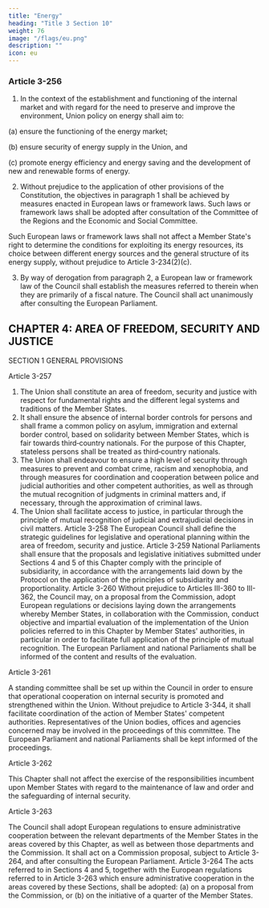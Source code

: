 ```yaml
---
title: "Energy"
heading: "Title 3 Section 10"
weight: 76
image: "/flags/eu.png"
description: ""
icon: eu
---
```



### Article 3-256

1. In the context of the establishment and functioning of the internal market and with regard for
the need to preserve and improve the environment, Union policy on energy shall aim to:

(a) ensure the functioning of the energy market;

(b) ensure security of energy supply in the Union, and

(c) promote energy efficiency and energy saving and the development of new and renewable forms
of energy.

2. Without prejudice to the application of other provisions of the Constitution, the objectives in
paragraph 1 shall be achieved by measures enacted in European laws or framework laws. Such laws
or framework laws shall be adopted after consultation of the Committee of the Regions and the
Economic and Social Committee.

Such European laws or framework laws shall not affect a Member State's right to determine the
conditions for exploiting its energy resources, its choice between different energy sources and the
general structure of its energy supply, without prejudice to Article 3-234(2)(c).

3. By way of derogation from paragraph 2, a European law or framework law of the Council shall
establish the measures referred to therein when they are primarily of a fiscal nature. The Council shall
act unanimously after consulting the European Parliament.


## CHAPTER 4: AREA OF FREEDOM, SECURITY AND JUSTICE

SECTION 1 GENERAL PROVISIONS

Article 3-257
1. The Union shall constitute an area of freedom, security and justice with respect for fundamental
rights and the different legal systems and traditions of the Member States.
2. It shall ensure the absence of internal border controls for persons and shall frame a
common policy on asylum, immigration and external border control, based on solidarity between
Member States, which is fair towards third‑country nationals. For the purpose of this Chapter,
stateless persons shall be treated as third‑country nationals.
3. The Union shall endeavour to ensure a high level of security through measures to prevent and
combat crime, racism and xenophobia, and through measures for coordination and cooperation
between police and judicial authorities and other competent authorities, as well as through the
mutual recognition of judgments in criminal matters and, if necessary, through the approximation of
criminal laws.
4. The Union shall facilitate access to justice, in particular through the principle of mutual
recognition of judicial and extrajudicial decisions in civil matters.
Article 3-258
The European Council shall define the strategic guidelines for legislative and operational planning
within the area of freedom, security and justice.
Article 3-259
National Parliaments shall ensure that the proposals and legislative initiatives submitted under
Sections 4 and 5 of this Chapter comply with the principle of subsidiarity, in accordance with the
arrangements laid down by the Protocol on the application of the principles of subsidiarity and
proportionality.
Article 3-260
Without prejudice to Articles III-360 to III-362, the Council may, on a proposal from the
Commission, adopt European regulations or decisions laying down the arrangements whereby
Member States, in collaboration with the Commission, conduct objective and impartial evaluation of
the implementation of the Union policies referred to in this Chapter by Member States' authorities, in
particular in order to facilitate full application of the principle of mutual recognition. The
European Parliament and national Parliaments shall be informed of the content and results of the
evaluation.

Article 3-261

A standing committee shall be set up within the Council in order to ensure that operational
cooperation on internal security is promoted and strengthened within the Union. Without prejudice
to Article 3-344, it shall facilitate coordination of the action of Member States' competent
authorities. Representatives of the Union bodies, offices and agencies concerned may be involved in
the proceedings of this committee. The European Parliament and national Parliaments shall be kept
informed of the proceedings.

Article 3-262

This Chapter shall not affect the exercise of the responsibilities incumbent upon Member States with
regard to the maintenance of law and order and the safeguarding of internal security.

Article 3-263

The Council shall adopt European regulations to ensure administrative cooperation between the
relevant departments of the Member States in the areas covered by this Chapter, as well as between
those departments and the Commission. It shall act on a Commission proposal, subject to Article 3-
264, and after consulting the European Parliament.
Article 3-264
The acts referred to in Sections 4 and 5, together with the European regulations referred to in
Article 3-263 which ensure administrative cooperation in the areas covered by these Sections, shall
be adopted:
(a) on a proposal from the Commission, or
(b) on the initiative of a quarter of the Member States.

